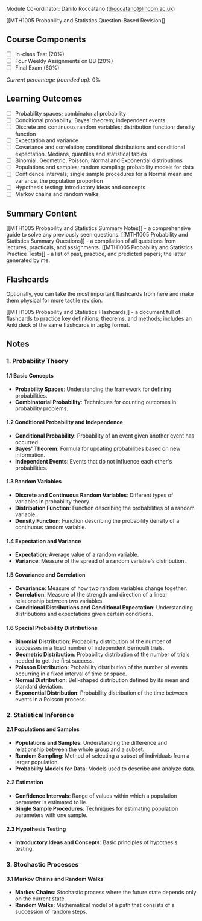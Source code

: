 Module Co-ordinator: Danilo Roccatano (droccatano@lincoln.ac.uk)

[[MTH1005 Probability and Statistics Question-Based Revision]]

## Course Components

- [ ] In-class Test (20%)
- [ ] Four Weekly Assignments on BB (20%)
- [ ] Final Exam (60%)

*Current percentage (rounded up):* 0%

## Learning Outcomes

- [ ] Probability spaces; combinatorial probability
- [ ] Conditional probability; Bayes’ theorem; independent events
- [ ] Discrete and continuous random variables; distribution function; density function
- [ ] Expectation and variance
- [ ] Covariance and correlation; conditional distributions and conditional expectation. Medians, quantiles and statistical tables
- [ ] Binomial, Geometric, Poisson, Normal and Exponential distributions
- [ ] Populations and samples; random sampling; probability models for data
- [ ] Confidence intervals; single sample procedures for a Normal mean and variance, the population proportion
- [ ] Hypothesis testing: introductory ideas and concepts
- [ ] Markov chains and random walks

## Summary Content

[[MTH1005 Probability and Statistics Summary Notes]] - a comprehensive guide to solve any previously seen questions.
[[MTH1005 Probability and Statistics Summary Questions]] - a compilation of all questions from lectures, practicals, and assignments.
[[MTH1005 Probability and Statistics Practice Tests]] - a list of past, practice, and predicted papers; the latter generated by me.

## Flashcards

Optionally, you can take the most important flashcards from here and make them physical for more tactile revision.

[[MTH1005 Probability and Statistics Flashcards]] - a document full of flashcards to practice key definitions, theorems, and methods; includes an Anki deck of the same flashcards in .apkg format.

## Notes

### 1. Probability Theory

#### 1.1 Basic Concepts

- **Probability Spaces**: Understanding the framework for defining probabilities.
- **Combinatorial Probability**: Techniques for counting outcomes in probability problems.

#### 1.2 Conditional Probability and Independence

- **Conditional Probability**: Probability of an event given another event has occurred.
- **Bayes' Theorem**: Formula for updating probabilities based on new information.
- **Independent Events**: Events that do not influence each other's probabilities.

#### 1.3 Random Variables

- **Discrete and Continuous Random Variables**: Different types of variables in probability theory.
- **Distribution Function**: Function describing the probabilities of a random variable.
- **Density Function**: Function describing the probability density of a continuous random variable.

#### 1.4 Expectation and Variance

- **Expectation**: Average value of a random variable.
- **Variance**: Measure of the spread of a random variable's distribution.

#### 1.5 Covariance and Correlation

- **Covariance**: Measure of how two random variables change together.
- **Correlation**: Measure of the strength and direction of a linear relationship between two variables.
- **Conditional Distributions and Conditional Expectation**: Understanding distributions and expectations given certain conditions.

#### 1.6 Special Probability Distributions

- **Binomial Distribution**: Probability distribution of the number of successes in a fixed number of independent Bernoulli trials.
- **Geometric Distribution**: Probability distribution of the number of trials needed to get the first success.
- **Poisson Distribution**: Probability distribution of the number of events occurring in a fixed interval of time or space.
- **Normal Distribution**: Bell-shaped distribution defined by its mean and standard deviation.
- **Exponential Distribution**: Probability distribution of the time between events in a Poisson process.

### 2. Statistical Inference

#### 2.1 Populations and Samples

- **Populations and Samples**: Understanding the difference and relationship between the whole group and a subset.
- **Random Sampling**: Method of selecting a subset of individuals from a larger population.
- **Probability Models for Data**: Models used to describe and analyze data.

#### 2.2 Estimation

- **Confidence Intervals**: Range of values within which a population parameter is estimated to lie.
- **Single Sample Procedures**: Techniques for estimating population parameters with one sample.

#### 2.3 Hypothesis Testing

- **Introductory Ideas and Concepts**: Basic principles of hypothesis testing.

### 3. Stochastic Processes

#### 3.1 Markov Chains and Random Walks

- **Markov Chains**: Stochastic process where the future state depends only on the current state.
- **Random Walks**: Mathematical model of a path that consists of a succession of random steps.